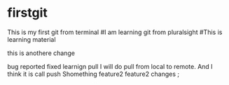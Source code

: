 # firstgit
This is my first git from terminal
#I am learning git from pluralsight
#This is learning material

this is anothere change

bug reported fixed
learnign pull
I will do pull from local to remote. And I think it is call push
Shomething
feature2
feature2 changes ;
